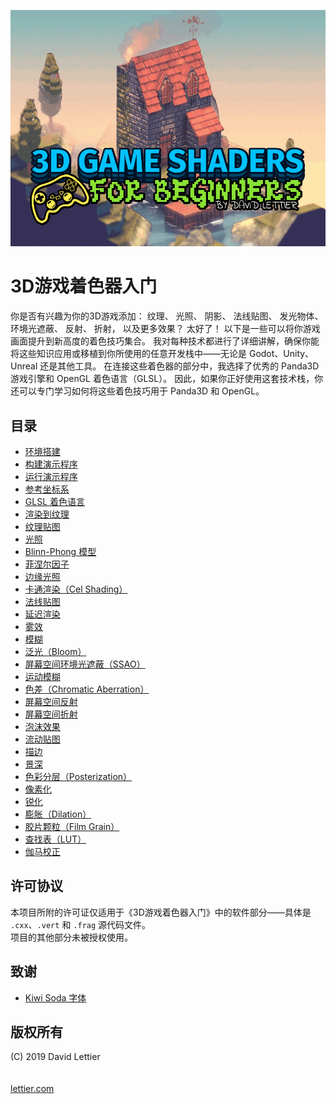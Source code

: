 <p align="center">
<img src="resources/images/x8rtGr4.gif" alt="3D游戏着色器入门" title="3D游戏着色器入门">
</p>

# 3D游戏着色器入门

你是否有兴趣为你的3D游戏添加：
纹理、
光照、
阴影、
法线贴图、
发光物体、
环境光遮蔽、
反射、
折射，
以及更多效果？
太好了！
以下是一些可以将你游戏画面提升到新高度的着色技巧集合。
我对每种技术都进行了详细讲解，确保你能将这些知识应用或移植到你所使用的任意开发栈中——无论是 Godot、Unity、Unreal 还是其他工具。
在连接这些着色器的部分中，我选择了优秀的 Panda3D 游戏引擎和 OpenGL 着色语言（GLSL）。
因此，如果你正好使用这套技术栈，你还可以专门学习如何将这些着色技巧用于 Panda3D 和 OpenGL。

## 目录

- [环境搭建](sections/setup.md)
- [构建演示程序](sections/building-the-demo.md)
- [运行演示程序](sections/running-the-demo.md)
- [参考坐标系](sections/reference-frames.md)
- [GLSL 着色语言](sections/glsl.md)
- [渲染到纹理](sections/render-to-texture.md)
- [纹理贴图](sections/texturing.md)
- [光照](sections/lighting.md)
- [Blinn-Phong 模型](sections/blinn-phong.md)
- [菲涅尔因子](sections/fresnel-factor.md)
- [边缘光照](sections/rim-lighting.md)
- [卡通渲染（Cel Shading）](sections/cel-shading.md)
- [法线贴图](sections/normal-mapping.md)
- [延迟渲染](sections/deferred-rendering.md)
- [雾效](sections/fog.md)
- [模糊](sections/blur.md)
- [泛光（Bloom）](sections/bloom.md)
- [屏幕空间环境光遮蔽（SSAO）](sections/ssao.md)
- [运动模糊](sections/motion-blur.md)
- [色差（Chromatic Aberration）](sections/chromatic-aberration.md)
- [屏幕空间反射](sections/screen-space-reflection.md)
- [屏幕空间折射](sections/screen-space-refraction.md)
- [泡沫效果](sections/foam.md)
- [流动贴图](sections/flow-mapping.md)
- [描边](sections/outlining.md)
- [景深](sections/depth-of-field.md)
- [色彩分层（Posterization）](sections/posterization.md)
- [像素化](sections/pixelization.md)
- [锐化](sections/sharpen.md)
- [膨胀（Dilation）](sections/dilation.md)
- [胶片颗粒（Film Grain）](sections/film-grain.md)
- [查找表（LUT）](sections/lookup-table.md)
- [伽马校正](sections/gamma-correction.md)

## 许可协议

本项目所附的许可证仅适用于《3D游戏着色器入门》中的软件部分——具体是 `.cxx`、`.vert` 和 `.frag` 源代码文件。  
项目的其他部分未被授权使用。

## 致谢

- [Kiwi Soda 字体](https://fontenddev.com/fonts/kiwi-soda/)

## 版权所有

(C) 2019 David Lettier  
<br>  
[lettier.com](https://www.lettier.com)
